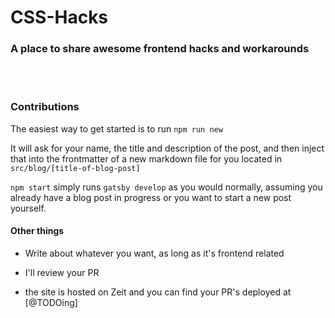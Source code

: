 # CSS-Hacks

### A place to share awesome frontend hacks and workarounds

<br/>
<br/>

### Contributions

The easiest way to get started is to run `npm run new`

It will ask for your name, the title and description of the post, and then inject that into the frontmatter of a new markdown file for you located in `src/blog/[title-of-blog-post]`

`npm start` simply runs `gatsby develop` as you would normally, assuming you already have a blog post in progress or you want to start a new post yourself.

#### Other things

- Write about whatever you want, as long as it's frontend related

- I'll review your PR

- the site is hosted on Zeit and you can find your PR's deployed at [@TODOing]
